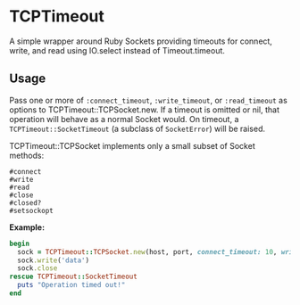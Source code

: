 # TCPTimeout

A simple wrapper around Ruby Sockets providing timeouts for connect, write,
and read using IO.select instead of Timeout.timeout.

## Usage

Pass one or more of `:connect_timeout`, `:write_timeout`, or `:read_timeout`
as options to TCPTimeout::TCPSocket.new. If a timeout is omitted or nil, that
operation will behave as a normal Socket would. On timeout, a
`TCPTimeout::SocketTimeout` (a subclass of `SocketError`) will be raised.

TCPTimeout::TCPSocket implements only a small subset of Socket methods:

```
#connect
#write
#read
#close
#closed?
#setsockopt
```

**Example:**

```ruby
begin
  sock = TCPTimeout::TCPSocket.new(host, port, connect_timeout: 10, write_timeout: 9)
  sock.write('data')
  sock.close
rescue TCPTimeout::SocketTimeout
  puts "Operation timed out!"
end
```
